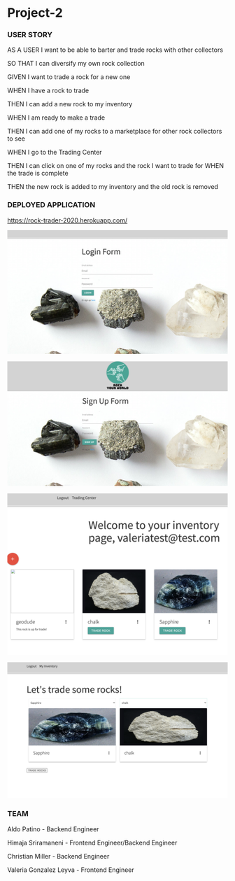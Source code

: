 # Project-2

### USER STORY

AS A USER I want to be able to barter and trade rocks with other collectors

SO THAT I can diversify my own rock collection


GIVEN I want to trade a rock for a new one

WHEN I have a rock to trade

THEN I can add a new rock to my inventory

WHEN I am ready to make a trade

THEN I can add one of my rocks to a marketplace for other rock collectors to see

WHEN I go to the Trading Center

THEN I can click on one of my rocks and the rock I want to trade for
WHEN the trade is complete

THEN the new rock is added to my inventory and the old rock is removed


### DEPLOYED APPLICATION

https://rock-trader-2020.herokuapp.com/


![Log In page](images/login.png)

![Sign Up page](images/signup.png)

![My Inventory](images/inv.png)

![Trading Center](images/trading.png)

### TEAM

Aldo Patino - Backend Engineer

Himaja Sriramaneni - Frontend Engineer/Backend Engineer

Christian Miller - Backend Engineer

Valeria Gonzalez Leyva - Frontend Engineer


